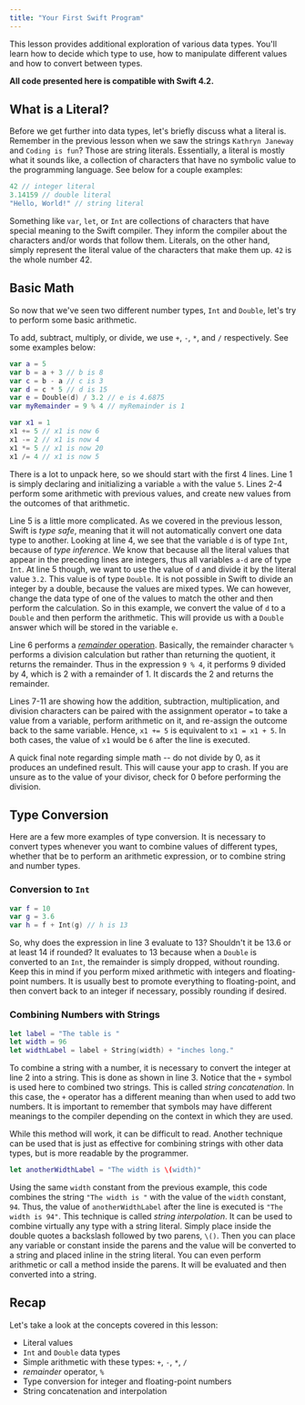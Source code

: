 ```yaml
---
title: "Your First Swift Program"
---
```


This lesson provides additional exploration of various data types. You'll learn how to decide which type to use, how to manipulate different values and how to convert between types.

__All code presented here is compatible with Swift 4.2.__

## What is a Literal?

Before we get further into data types, let's briefly discuss what a literal is. Remember in the previous lesson when we saw the strings `Kathryn Janeway` and `Coding is fun`? Those are string literals. Essentially, a literal is mostly what it sounds like, a collection of characters that have no symbolic value to the programming language. See below for a couple examples:

```swift
42 // integer literal
3.14159 // double literal
"Hello, World!" // string literal
```
Something like `var`, `let`, or `Int` are collections of characters that have special meaning to the Swift compiler. They inform the compiler about the characters and/or words that follow them. Literals, on the other hand, simply represent the literal value of the characters that make them up. `42` is the whole number 42.

## Basic Math

So now that we've seen two different number types, `Int` and `Double`, let's try to perform some basic arithmetic.

To add, subtract, multiply, or divide, we use `+`, `-`, `*`, and `/` respectively. See some examples below:

```swift
var a = 5
var b = a + 3 // b is 8
var c = b - a // c is 3
var d = c * 5 // d is 15
var e = Double(d) / 3.2 // e is 4.6875
var myRemainder = 9 % 4 // myRemainder is 1

var x1 = 1
x1 += 5 // x1 is now 6
x1 -= 2 // x1 is now 4
x1 *= 5 // x1 is now 20
x1 /= 4 // x1 is now 5
```

There is a lot to unpack here, so we should start with the first 4 lines. Line 1 is simply declaring and initializing a variable `a` with the value `5`. Lines 2-4 perform some arithmetic with previous values, and create new values from the outcomes of that arithmetic.

Line 5 is a little more complicated. As we covered in the previous lesson, Swift is *type safe*, meaning that it will not automatically convert one data type to another. Looking at line 4, we see that the variable `d` is of type `Int`, because of *type inference*. We know that because all the literal values that appear in the preceding lines are integers, thus all variables `a-d` are of type `Int`. At line 5 though, we want to use the value of `d` and divide it by the literal value `3.2`. This value is of type `Double`. It is not possible in Swift to divide an integer by a double, because the values are mixed types. We can however, change the data type of one of the values to match the other and then perform the calculation. So in this example, we convert the value of `d` to a `Double` and then perform the arithmetic. This will provide us with a `Double` answer which will be stored in the variable `e`.



Line 6 performs a [*remainder* operation](https://en.wikipedia.org/wiki/Modulo_operation). Basically, the remainder character `%` performs a division calculation but rather than returning the quotient, it returns the remainder. Thus in the expression `9 % 4`, it performs 9 divided by 4, which is 2 with a remainder of 1. It discards the 2 and returns the remainder.

Lines 7-11 are showing how the addition, subtraction, multiplication, and division characters can be paired with the assignment operator `=` to take a value from a variable, perform arithmetic on it, and re-assign the outcome back to the same variable. Hence, `x1 += 5` is equivalent to `x1 = x1 + 5`. In both cases, the value of `x1` would be `6` after the line is executed.

A quick final note regarding simple math -- do not divide by 0, as it produces an undefined result. This will cause your app to crash. If you are unsure as to the value of your divisor, check for 0 before performing the division.

## Type Conversion

Here are a few more examples of type conversion. It is necessary to convert types whenever you want to combine values of different types, whether that be to perform an arithmetic expression, or to combine string and number types.

### Conversion to `Int`

```swift
var f = 10
var g = 3.6
var h = f + Int(g) // h is 13
```

So, why does the expression in line 3 evaluate to 13? Shouldn't it be 13.6 or at least 14 if rounded? It evaluates to 13 because when a `Double` is converted to an `Int`, the remainder is simply dropped, without rounding. Keep this in mind if you perform mixed arithmetic with integers and floating-point numbers. It is usually best to promote everything to floating-point, and then convert back to an integer if necessary, possibly rounding if desired.

### Combining Numbers with Strings

```swift
let label = "The table is "
let width = 96
let widthLabel = label + String(width) + "inches long."
```

To combine a string with a number, it is necessary to convert the integer at line 2 into a string. This is done as shown in line 3. Notice that the `+` symbol is used here to combined two strings. This is called *string concatenation*. In this case, the `+` operator has a different meaning than when used to add two numbers. It is important to remember that symbols may have different meanings to the compiler depending on the context in which they are used.

While this method will work, it can be difficult to read. Another technique can be used that is just as effective for combining strings with other data types, but is more readable by the programmer.

```swift
let anotherWidthLabel = "The width is \(width)"
```

Using the same `width` constant from the previous example, this code combines the string `"The width is "` with the value of the `width` constant, `94`. Thus, the value of `anotherWidthLabel` after the line is executed is `"The width is 94"`. This technique is called *string interpolation*. It can be used to combine virtually any type with a string literal. Simply place inside the double quotes a backslash followed by two parens, `\()`. Then you can place any variable or constant inside the parens and the value will be converted to a string and placed inline in the string literal. You can even perform arithmetic or call a method inside the parens. It will be evaluated and then converted into a string.

## Recap
Let's take a look at the concepts covered in this lesson:

* Literal values
* `Int` and `Double` data types
* Simple arithmetic with these types: `+`, `-`, `*`, `/`
* *remainder* operator, `%`
* Type conversion for integer and floating-point numbers
* String concatenation and interpolation